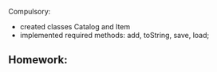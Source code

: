 Compulsory:
- created classes Catalog and Item 
- implemented required methods: add, toString, save, load;

Homework:
-
